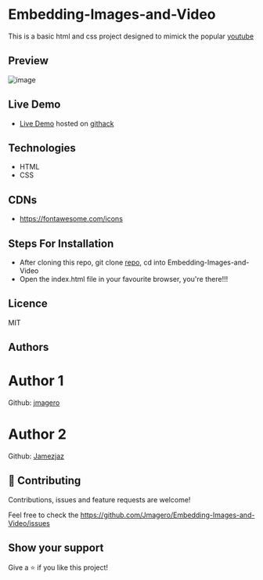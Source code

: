 # Embedding-Images-and-Video
This is a basic html and css project designed to mimick the popular [youtube](https://youtube.com)

## Preview
![image](https://user-images.githubusercontent.com/52098394/75131721-64640f00-56e5-11ea-8444-a70da8c10cea.png)

## Live Demo
- [Live Demo](https://rawcdn.githack.com/Jmagero/Embedding-Images-and-Video/d8b8825b74bf51d6f55401584c12c178432e47f7/index.html) hosted on [githack](https://raw.githack.com)


## Technologies
- HTML
- CSS

## CDNs
- https://fontawesome.com/icons

## Steps For Installation
- After cloning this repo, git clone [repo](git@github.com:Jmagero/Embedding-Images-and-Video.git), cd into Embedding-Images-and-Video
- Open the index.html file in your favourite browser, you're there!!!


## Licence
MIT

## Authors
# Author 1
Github: [jmagero](https://github.com/Jmagero)
# Author 2
Github: [Jamezjaz](https://github.com/Jamezjaz)

## 🤝 Contributing
Contributions, issues and feature requests are welcome!

Feel free to check the https://github.com/Jmagero/Embedding-Images-and-Video/issues

## Show your support
Give a ⭐️ if you like this project!

